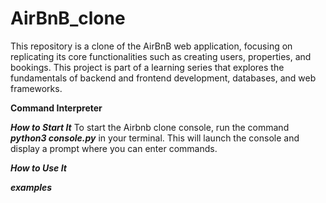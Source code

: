 # AirBnB_clone
This repository is a clone of the AirBnB web application, focusing on replicating its 
core functionalities such as creating users, properties, and bookings. This project is 
part of a learning series that explores the fundamentals of backend and frontend development,
databases, and web frameworks.

**Command Interpreter**

**_How to Start It_**
To start the Airbnb clone console, run the command _**python3 console.py**_ in your terminal.
This will launch the console and display a prompt where you can enter commands.

**_How to Use It_**


_**examples**_

